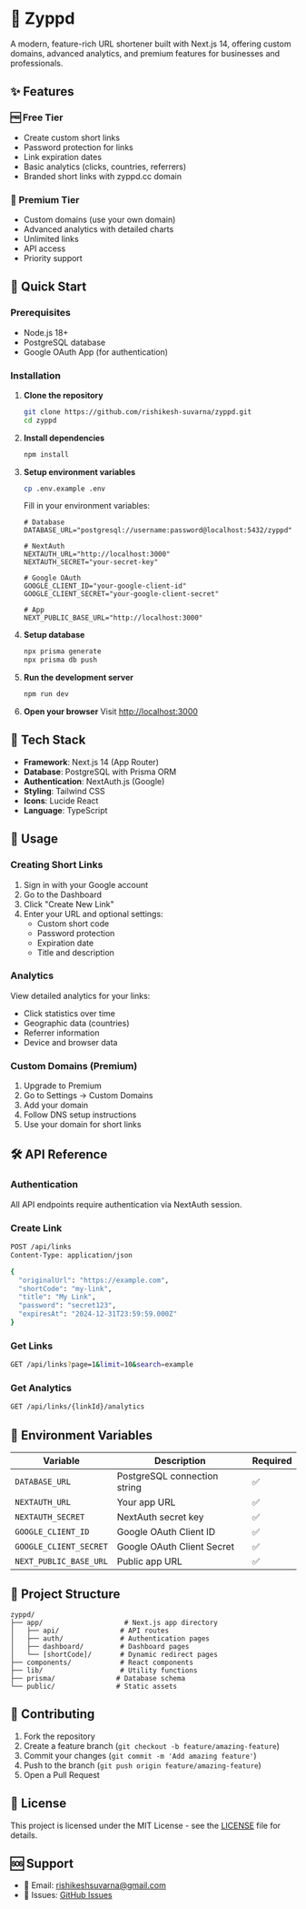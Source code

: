# 🔗 Zyppd

A modern, feature-rich URL shortener built with Next.js 14, offering custom domains, advanced analytics, and premium features for businesses and professionals.

## ✨ Features

### 🆓 Free Tier
- Create custom short links
- Password protection for links
- Link expiration dates
- Basic analytics (clicks, countries, referrers)
- Branded short links with zyppd.cc domain

### 👑 Premium Tier
- Custom domains (use your own domain)
- Advanced analytics with detailed charts
- Unlimited links
- API access
- Priority support

## 🚀 Quick Start

### Prerequisites
- Node.js 18+ 
- PostgreSQL database
- Google OAuth App (for authentication)

### Installation

1. **Clone the repository**
   ```bash
   git clone https://github.com/rishikesh-suvarna/zyppd.git
   cd zyppd
   ```

2. **Install dependencies**
   ```bash
   npm install
   ```

3. **Setup environment variables**
   ```bash
   cp .env.example .env
   ```
   
   Fill in your environment variables:
   ```env
   # Database
   DATABASE_URL="postgresql://username:password@localhost:5432/zyppd"
   
   # NextAuth
   NEXTAUTH_URL="http://localhost:3000"
   NEXTAUTH_SECRET="your-secret-key"
   
   # Google OAuth
   GOOGLE_CLIENT_ID="your-google-client-id"
   GOOGLE_CLIENT_SECRET="your-google-client-secret"
   
   # App
   NEXT_PUBLIC_BASE_URL="http://localhost:3000"
   ```

4. **Setup database**
   ```bash
   npx prisma generate
   npx prisma db push
   ```

5. **Run the development server**
   ```bash
   npm run dev
   ```

6. **Open your browser**
   Visit [http://localhost:3000](http://localhost:3000)

## 🔧 Tech Stack

- **Framework**: Next.js 14 (App Router)
- **Database**: PostgreSQL with Prisma ORM
- **Authentication**: NextAuth.js (Google)
- **Styling**: Tailwind CSS
- **Icons**: Lucide React
- **Language**: TypeScript

## 📖 Usage

### Creating Short Links

1. Sign in with your Google account
2. Go to the Dashboard
3. Click "Create New Link"
4. Enter your URL and optional settings:
   - Custom short code
   - Password protection
   - Expiration date
   - Title and description

### Analytics

View detailed analytics for your links:
- Click statistics over time
- Geographic data (countries)
- Referrer information
- Device and browser data

### Custom Domains (Premium)

1. Upgrade to Premium
2. Go to Settings → Custom Domains
3. Add your domain
4. Follow DNS setup instructions
5. Use your domain for short links

## 🛠️ API Reference

### Authentication
All API endpoints require authentication via NextAuth session.

### Create Link
```bash
POST /api/links
Content-Type: application/json

{
  "originalUrl": "https://example.com",
  "shortCode": "my-link",
  "title": "My Link",
  "password": "secret123",
  "expiresAt": "2024-12-31T23:59:59.000Z"
}
```

### Get Links
```bash
GET /api/links?page=1&limit=10&search=example
```

### Get Analytics
```bash
GET /api/links/{linkId}/analytics
```

## 🔐 Environment Variables

| Variable | Description | Required |
|----------|-------------|----------|
| `DATABASE_URL` | PostgreSQL connection string | ✅ |
| `NEXTAUTH_URL` | Your app URL | ✅ |
| `NEXTAUTH_SECRET` | NextAuth secret key | ✅ |
| `GOOGLE_CLIENT_ID` | Google OAuth Client ID | ✅ |
| `GOOGLE_CLIENT_SECRET` | Google OAuth Client Secret | ✅ |
| `NEXT_PUBLIC_BASE_URL` | Public app URL | ✅ |

## 📁 Project Structure

```
zyppd/
├── app/                    # Next.js app directory
│   ├── api/               # API routes
│   ├── auth/              # Authentication pages
│   ├── dashboard/         # Dashboard pages
│   └── [shortCode]/       # Dynamic redirect pages
├── components/            # React components
├── lib/                   # Utility functions
├── prisma/               # Database schema
└── public/               # Static assets
```

## 🤝 Contributing

1. Fork the repository
2. Create a feature branch (`git checkout -b feature/amazing-feature`)
3. Commit your changes (`git commit -m 'Add amazing feature'`)
4. Push to the branch (`git push origin feature/amazing-feature`)
5. Open a Pull Request

## 📝 License

This project is licensed under the MIT License - see the [LICENSE](LICENSE) file for details.

## 🆘 Support

- 📧 Email: rishikeshsuvarna@gmail.com
- 🐛 Issues: [GitHub Issues](https://github.com/rishikesh-suvarna/zyppd/issues)